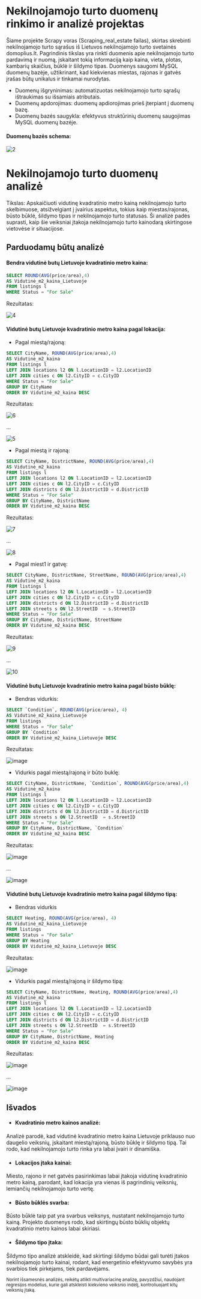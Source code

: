 # Nekilnojamojo turto duomenų rinkimo ir analizė projektas


Šiame projekte Scrapy voras (Scraping_real_estate failas), skirtas skrebinti nekilnojamojo turto sąrašus iš Lietuvos nekilnojamojo turto svetainės domoplius.lt. Pagrindinis tikslas yra rinkti duomenis apie nekilnojamojo turto pardavimą ir nuomą, įskaitant tokią informaciją kaip kaina, vieta, plotas, kambarių skaičius, būklė ir šildymo tipas. Duomenys saugomi MySQL duomenų bazėje, užtikrinant, kad kiekvienas miestas, rajonas ir gatvės įrašas būtų unikalus ir tinkamai nurodytas.

- Duomenų išgryninimas: automatizuotas nekilnojamojo turto sąrašų ištraukimas su išsamiais atributais.
- Duomenų apdorojimas: duomenų apdiorojimas prieš įterpiant į duomenų bazę.
- Duomenų bazės saugykla: efektyvus struktūrinių duomenų saugojimas MySQL duomenų bazėje.

#### Duomenų bazės schema:
![2](https://github.com/gabwowce/Real-Estate-Data-Collection-and-Analysis-Project/assets/134537965/86304f48-a8a5-46e7-b8b7-1aac388d008a)


# Nekilnojamojo turto duomenų analizė

Tikslas: Apskaičiuoti vidutinę kvadratinio metro kainą nekilnojamojo turto skelbimuose, atsižvelgiant į įvairius aspektus, tokius kaip miestas/rajonas, būsto būklė, šildymo tipas ir nekilnojamojo turto statusas. Ši analizė padės suprasti, kaip šie veiksniai įtakoja nekilnojamojo turto kainodarą skirtingose vietovėse ir situacijose.

## Parduodamų būtų analizė

#### Bendra vidutinė butų Lietuvoje kvadratinio metro kaina: 
```sql
SELECT ROUND(AVG(price/area),4) 
AS Vidutinė_m2_kaina_Lietuvoje 
FROM listings l 
WHERE Status = "For Sale"
```
Rezultatas:

![4](https://github.com/gabwowce/Real-Estate-Data-Collection-and-Analysis-Project/assets/134537965/13b93ce2-5f17-4f51-803f-3977ecfc33c8)

#### Vidutinė butų Lietuvoje kvadratinio metro kaina pagal lokacija: 
- Pagal miestą/rajoną:
```sql
SELECT CityName, ROUND(AVG(price/area),4) 
AS Vidutinė_m2_kaina 
FROM listings l 
LEFT JOIN locations l2 ON l.LocationID = l2.LocationID
LEFT JOIN cities c ON l2.CityID = c.CityID 
WHERE Status = "For Sale"
GROUP BY CityName 
ORDER BY Vidutinė_m2_kaina DESC 
```
Rezultatas:

![6](https://github.com/gabwowce/Real-Estate-Data-Collection-and-Analysis-Project/assets/134537965/fa695200-903d-49ab-ae5f-fee1b825d055)

...

![5](https://github.com/gabwowce/Real-Estate-Data-Collection-and-Analysis-Project/assets/134537965/10bad50b-c9d9-4105-bdbc-a87f0fa38fc0)

- Pagal miestą ir rajoną:
```sql
SELECT CityName, DistrictName, ROUND(AVG(price/area),4) 
AS Vidutinė_m2_kaina 
FROM listings l 
LEFT JOIN locations l2 ON l.LocationID = l2.LocationID
LEFT JOIN cities c ON l2.CityID = c.CityID 
LEFT JOIN districts d ON l2.DistrictID = d.DistrictID 
WHERE Status = "For Sale"
GROUP BY CityName, DistrictName 
ORDER BY Vidutinė_m2_kaina DESC 
```
Rezultatas:

![7](https://github.com/gabwowce/Real-Estate-Data-Collection-and-Analysis-Project/assets/134537965/8e4760d8-f57f-4953-967b-a686e5e87694)

...

![8](https://github.com/gabwowce/Real-Estate-Data-Collection-and-Analysis-Project/assets/134537965/7fd8de34-afc3-4830-affb-687c7ba16d40)

- Pagal miest1 ir gatvę:
```sql
SELECT CityName, DistrictName, StreetName, ROUND(AVG(price/area),4) 
AS Vidutinė_m2_kaina 
FROM listings l 
LEFT JOIN locations l2 ON l.LocationID = l2.LocationID
LEFT JOIN cities c ON l2.CityID = c.CityID 
LEFT JOIN districts d ON l2.DistrictID = d.DistrictID 
LEFT JOIN streets s ON l2.StreetID  = s.StreetID 
WHERE Status = "For Sale"
GROUP BY CityName, DistrictName, StreetName 
ORDER BY Vidutinė_m2_kaina DESC 
```
Rezultatas:

![9](https://github.com/gabwowce/Real-Estate-Data-Collection-and-Analysis-Project/assets/134537965/916d9567-be9b-43d4-8a46-15da3423414b)

...

![10](https://github.com/gabwowce/Real-Estate-Data-Collection-and-Analysis-Project/assets/134537965/0066e296-6671-4366-b187-004e22b209d6)

#### Vidutinė butų Lietuvoje kvadratinio metro kaina pagal būsto būklę: 
- Bendras vidurkis:
```sql
SELECT `Condition`, ROUND(AVG(price/area), 4) 
AS Vidutinė_m2_kaina_Lietuvoje
FROM listings
WHERE Status = "For Sale"
GROUP BY `Condition`
ORDER BY Vidutinė_m2_kaina_Lietuvoje DESC 
```
Rezultatas:

![image](https://github.com/gabwowce/Real-Estate-Data-Collection-and-Analysis-Project/assets/134537965/c67528eb-fbf1-46fc-905f-db9105fd36c9)

- Vidurkis pagal miestą/rajoną ir būto buklę:
```sql
SELECT CityName, DistrictName, `Condition`, ROUND(AVG(price/area),4) 
AS Vidutinė_m2_kaina 
FROM listings l 
LEFT JOIN locations l2 ON l.LocationID = l2.LocationID
LEFT JOIN cities c ON l2.CityID = c.CityID 
LEFT JOIN districts d ON l2.DistrictID = d.DistrictID 
LEFT JOIN streets s ON l2.StreetID  = s.StreetID 
WHERE Status = "For Sale"
GROUP BY CityName, DistrictName, `Condition`
ORDER BY Vidutinė_m2_kaina DESC 
```
Rezultatas:

![image](https://github.com/gabwowce/Real-Estate-Data-Collection-and-Analysis-Project/assets/134537965/d4313a7a-f0ee-494c-a827-afed0c03b581)

...

![image](https://github.com/gabwowce/Real-Estate-Data-Collection-and-Analysis-Project/assets/134537965/ce4452a2-9052-43ea-8542-067fe91a5353)

#### Vidutinė butų Lietuvoje kvadratinio metro kaina pagal šildymo tipą: 
- Bendras vidurkis
```sql
SELECT Heating, ROUND(AVG(price/area), 4) 
AS Vidutinė_m2_kaina_Lietuvoje
FROM listings
WHERE Status = "For Sale"
GROUP BY Heating
ORDER BY Vidutinė_m2_kaina_Lietuvoje DESC 
```
Rezultatas:

![image](https://github.com/gabwowce/Real-Estate-Data-Collection-and-Analysis-Project/assets/134537965/51cc9ad1-73c3-4901-bc46-65242756b7ac)

- Vidurkis pagal miestą/rajoną ir šildymo tipą:
```sql
SELECT CityName, DistrictName, Heating, ROUND(AVG(price/area),4) 
AS Vidutinė_m2_kaina 
FROM listings l 
LEFT JOIN locations l2 ON l.LocationID = l2.LocationID
LEFT JOIN cities c ON l2.CityID = c.CityID 
LEFT JOIN districts d ON l2.DistrictID = d.DistrictID 
LEFT JOIN streets s ON l2.StreetID  = s.StreetID 
WHERE Status = "For Sale"
GROUP BY CityName, DistrictName, Heating
ORDER BY Vidutinė_m2_kaina DESC 
```
Rezultatas:

![image](https://github.com/gabwowce/Real-Estate-Data-Collection-and-Analysis-Project/assets/134537965/abd51fed-d0cb-4fd2-8b9a-983ed5d23e10)

...

![image](https://github.com/gabwowce/Real-Estate-Data-Collection-and-Analysis-Project/assets/134537965/72f6eb0f-30aa-4d89-a4be-e652dc7c9a0b)

## Išvados
- #### Kvadratinio metro kainos analizė: 

Analizė parodė, kad vidutinė kvadratinio metro kaina Lietuvoje priklauso nuo daugelio veiksnių, įskaitant miestą/rajoną, būsto būklę ir šildymo tipą. Tai rodo, kad nekilnojamojo turto rinka yra labai įvairi ir dinamiška.

- #### Lokacijos įtaka kainai:

Miesto, rajono ir net gatvės pasirinkimas labai įtakoja vidutinę kvadratinio metro kainą, parodant, kad lokacija yra vienas iš pagrindinių veiksnių, lemiančių nekilnojamojo turto vertę.

- #### Būsto būklės svarba: 

Būsto būklė taip pat yra svarbus veiksnys, nustatant nekilnojamojo turto kainą. Projekto duomenys rodo, kad skirtingų būsto būklių objektų kvadratinio metro kainos labai skiriasi.

- #### Šildymo tipo įtaka: 

Šildymo tipo analizė atskleidė, kad skirtingi šildymo būdai gali turėti įtakos nekilnojamojo turto kainai, rodant, kad energetinio efektyvumo savybės yra svarbios tiek pirkėjams, tiek pardavėjams.



<sub>Norint išsamesnės analizės, reikėtų atlikti multivariacinę analizę, pavyzdžiui, naudojant regresijos modelius, kurie gali atskleisti kiekvieno veiksnio indėlį, kontroliuojant kitų veiksnių įtaką.</sub>

